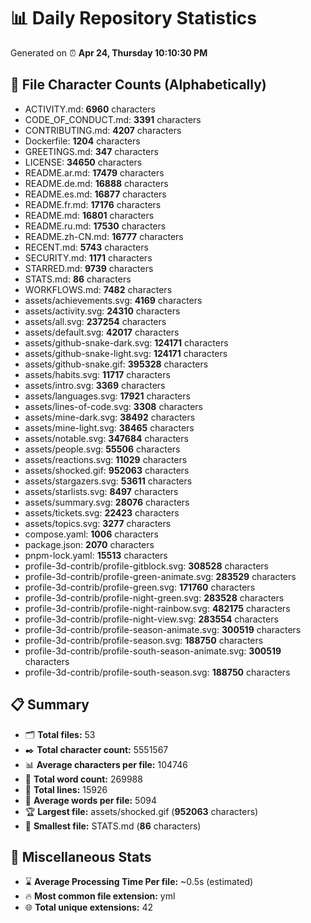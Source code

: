 # 📊 Daily Repository Statistics
Generated on ⏰ **Apr 24, Thursday 10:10:30 PM**

## 📂 File Character Counts (Alphabetically)
- ACTIVITY.md: **6960** characters
- CODE_OF_CONDUCT.md: **3391** characters
- CONTRIBUTING.md: **4207** characters
- Dockerfile: **1204** characters
- GREETINGS.md: **347** characters
- LICENSE: **34650** characters
- README.ar.md: **17479** characters
- README.de.md: **16888** characters
- README.es.md: **16877** characters
- README.fr.md: **17176** characters
- README.md: **16801** characters
- README.ru.md: **17530** characters
- README.zh-CN.md: **16777** characters
- RECENT.md: **5743** characters
- SECURITY.md: **1171** characters
- STARRED.md: **9739** characters
- STATS.md: **86** characters
- WORKFLOWS.md: **7482** characters
- assets/achievements.svg: **4169** characters
- assets/activity.svg: **24310** characters
- assets/all.svg: **237254** characters
- assets/default.svg: **42017** characters
- assets/github-snake-dark.svg: **124171** characters
- assets/github-snake-light.svg: **124171** characters
- assets/github-snake.gif: **395328** characters
- assets/habits.svg: **11717** characters
- assets/intro.svg: **3369** characters
- assets/languages.svg: **17921** characters
- assets/lines-of-code.svg: **3308** characters
- assets/mine-dark.svg: **38492** characters
- assets/mine-light.svg: **38465** characters
- assets/notable.svg: **347684** characters
- assets/people.svg: **55506** characters
- assets/reactions.svg: **11029** characters
- assets/shocked.gif: **952063** characters
- assets/stargazers.svg: **53611** characters
- assets/starlists.svg: **8497** characters
- assets/summary.svg: **28076** characters
- assets/tickets.svg: **22423** characters
- assets/topics.svg: **3277** characters
- compose.yaml: **1006** characters
- package.json: **2070** characters
- pnpm-lock.yaml: **15513** characters
- profile-3d-contrib/profile-gitblock.svg: **308528** characters
- profile-3d-contrib/profile-green-animate.svg: **283529** characters
- profile-3d-contrib/profile-green.svg: **171760** characters
- profile-3d-contrib/profile-night-green.svg: **283528** characters
- profile-3d-contrib/profile-night-rainbow.svg: **482175** characters
- profile-3d-contrib/profile-night-view.svg: **283554** characters
- profile-3d-contrib/profile-season-animate.svg: **300519** characters
- profile-3d-contrib/profile-season.svg: **188750** characters
- profile-3d-contrib/profile-south-season-animate.svg: **300519** characters
- profile-3d-contrib/profile-south-season.svg: **188750** characters

## 📋 Summary
- 🗂️ **Total files:** 53
- ✒️ **Total character count:** 5551567
- 📊 **Average characters per file:** 104746
- 📝 **Total word count:** 269988
- 🧾 **Total lines:** 15926
- 📐 **Average words per file:** 5094
- 🏆 **Largest file:** assets/shocked.gif (**952063** characters)
- 🥉 **Smallest file:** STATS.md (**86** characters)

## 🌟 Miscellaneous Stats
- ⌛ **Average Processing Time Per file:** ~0.5s (estimated)
- 🔥 **Most common file extension:** yml
- 🌐 **Total unique extensions:** 42
